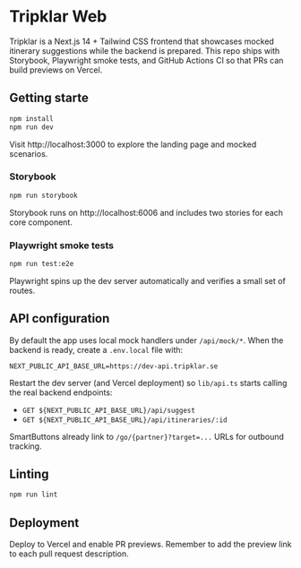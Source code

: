 # Tripklar Web

Tripklar is a Next.js 14 + Tailwind CSS frontend that showcases mocked itinerary suggestions while the backend is prepared. This repo ships with Storybook, Playwright smoke tests, and GitHub Actions CI so that PRs can build previews on Vercel.

## Getting starte

```bash
npm install
npm run dev
```

Visit http://localhost:3000 to explore the landing page and mocked scenarios.

### Storybook

```bash
npm run storybook
```

Storybook runs on http://localhost:6006 and includes two stories for each core component.

### Playwright smoke tests

```bash
npm run test:e2e
```

Playwright spins up the dev server automatically and verifies a small set of routes.

## API configuration

By default the app uses local mock handlers under `/api/mock/*`. When the backend is ready, create a `.env.local` file with:

```
NEXT_PUBLIC_API_BASE_URL=https://dev-api.tripklar.se
```

Restart the dev server (and Vercel deployment) so `lib/api.ts` starts calling the real backend endpoints:

- `GET ${NEXT_PUBLIC_API_BASE_URL}/api/suggest`
- `GET ${NEXT_PUBLIC_API_BASE_URL}/api/itineraries/:id`

SmartButtons already link to `/go/{partner}?target=...` URLs for outbound tracking.

## Linting

```bash
npm run lint
```

## Deployment

Deploy to Vercel and enable PR previews. Remember to add the preview link to each pull request description.
